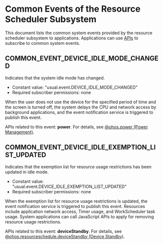 # Common Events of the Resource Scheduler Subsystem
This document lists the common system events provided by the resource scheduler subsystem to applications. Applications can use [APIs](../js-apis-commonEventManager.md) to subscribe to common system events.

## COMMON_EVENT_DEVICE_IDLE_MODE_CHANGED
Indicates that the system idle mode has changed.

- Constant value: "usual.event.DEVICE_IDLE_MODE_CHANGED"
- Required subscriber permissions: none

When the user does not use the device for the specified period of time and the screen is turned off, the system delays the CPU and network access by background applications, and the event notification service is triggered to publish this event.

APIs related to this event: **power**. For details, see [@ohos.power (Power Management)](../../apis-backgroundtasks-kit/Readme-EN.md).

## COMMON_EVENT_DEVICE_IDLE_EXEMPTION_LIST_UPDATED
Indicates that the exemption list for resource usage restrictions has been updated in idle mode.

- Constant value: "usual.event.DEVICE_IDLE_EXEMPTION_LIST_UPDATED"
- Required subscriber permissions: none

When the exemption list for resource usage restrictions is updated, the event notification service is triggered to publish this event.
Resources include application network access, Timer usage, and WorkScheduler task usage.
System applications can call JavaScript APIs to apply for removing resource usage restrictions.

APIs related to this event: **deviceStandby**. For details, see [@ohos.resourceschedule.deviceStandby (Device Standby)](../../apis-backgroundtasks-kit/Readme-EN.md).
